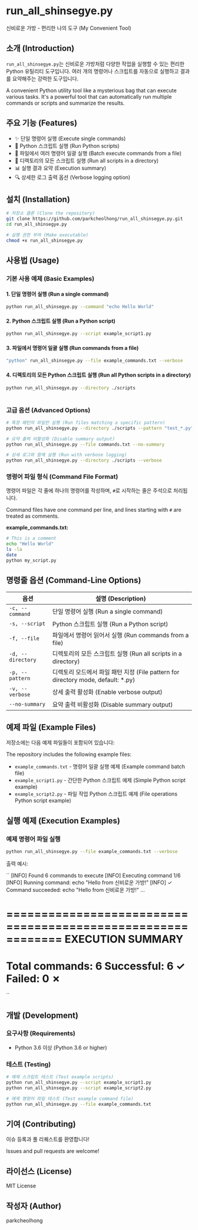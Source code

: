 # run_all_shinsegye.py

신비로운 가방 - 편리한 나의 도구 (My Convenient Tool)

## 소개 (Introduction)

`run_all_shinsegye.py`는 신비로운 가방처럼 다양한 작업을 실행할 수 있는 편리한 Python 유틸리티 도구입니다.
여러 개의 명령어나 스크립트를 자동으로 실행하고 결과를 요약해주는 강력한 도구입니다.

A convenient Python utility tool like a mysterious bag that can execute various tasks.
It's a powerful tool that can automatically run multiple commands or scripts and summarize the results.

## 주요 기능 (Features)

- ✨ 단일 명령어 실행 (Execute single commands)
- 🐍 Python 스크립트 실행 (Run Python scripts)
- 📄 파일에서 여러 명령어 일괄 실행 (Batch execute commands from a file)
- 📁 디렉토리의 모든 스크립트 실행 (Run all scripts in a directory)
- 📊 실행 결과 요약 (Execution summary)
- 🔍 상세한 로그 출력 옵션 (Verbose logging option)

## 설치 (Installation)

```bash
# 저장소 클론 (Clone the repository)
git clone https://github.com/parkcheolhong/run_all_shinsegye.py.git
cd run_all_shinsegye.py

# 실행 권한 부여 (Make executable)
chmod +x run_all_shinsegye.py
```

## 사용법 (Usage)

### 기본 사용 예제 (Basic Examples)

#### 1. 단일 명령어 실행 (Run a single command)

```bash
python run_all_shinsegye.py --command "echo Hello World"
```

#### 2. Python 스크립트 실행 (Run a Python script)

```bash
python run_all_shinsegye.py --script example_script1.py
```

#### 3. 파일에서 명령어 일괄 실행 (Run commands from a file)

```bash
"python" run_all_shinsegye.py --file example_commands.txt --verbose
```

#### 4. 디렉토리의 모든 Python 스크립트 실행 (Run all Python scripts in a directory)

```bash
python run_all_shinsegye.py --directory ./scripts
```

#

### 고급 옵션 (Advanced Options)

```bash
# 특정 패턴의 파일만 실행 (Run files matching a specific pattern)
python run_all_shinsegye.py --directory ./scripts --pattern "test_*.py"

# 요약 출력 비활성화 (Disable summary output)
python run_all_shinsegye.py --file commands.txt --no-summary

# 상세 로그와 함께 실행 (Run with verbose logging)
python run_all_shinsegye.py --directory ./scripts --verbose
```

### 명령어 파일 형식 (Command File Format)

명령어 파일은 각 줄에 하나의 명령어를 작성하며, `#`로 시작하는 줄은 주석으로 처리됩니다.

Command files have one command per line, and lines starting with `#` are treated as comments.

**example_commands.txt:**

```bash
# This is a comment
echo "Hello World"
ls -la
date
python my_script.py
```

## 명령줄 옵션 (Command-Line Options)

| 옵션 | 설명 (Description) |
|------|-------------------|
| `-c, --command` | 단일 명령어 실행 (Run a single command) |
| `-s, --script` | Python 스크립트 실행 (Run a Python script) |
| `-f, --file` | 파일에서 명령어 읽어서 실행 (Run commands from a file) |
| `-d, --directory` | 디렉토리의 모든 스크립트 실행 (Run all scripts in a directory) |
| `-p, --pattern` | 디렉토리 모드에서 파일 패턴 지정 (File pattern for directory mode, default: *.py) |
| `-v, --verbose` | 상세 출력 활성화 (Enable verbose output) |
| `--no-summary` | 요약 출력 비활성화 (Disable summary output) |

## 예제 파일 (Example Files)

저장소에는 다음 예제 파일들이 포함되어 있습니다:

The repository includes the following example files:

- `example_commands.txt` - 명령어 일괄 실행 예제 (Example command batch file)
- `example_script1.py` - 간단한 Python 스크립트 예제 (Simple Python script example)
- `example_script2.py` - 파일 작업 Python 스크립트 예제 (File operations Python script example)

## 실행 예제 (Execution Examples)

### 예제 명령어 파일 실행

```bash
python run_all_shinsegye.py --file example_commands.txt --verbose
```

출력 예시:

``
[INFO] Found 6 commands to execute
[INFO] Executing command 1/6
[INFO] Running command: echo "Hello from 신비로운 가방!"
[INFO] ✓ Command succeeded: echo "Hello from 신비로운 가방!"
...

============================================================
EXECUTION SUMMARY
============================================================

Total commands: 6
Successful: 6 ✓
Failed: 0 ✗
============================================================

``

## 개발 (Development)

### 요구사항 (Requirements)

- Python 3.6 이상 (Python 3.6 or higher)

### 테스트 (Testing)

```bash
# 예제 스크립트 테스트 (Test example scripts)
python run_all_shinsegye.py --script example_script1.py
python run_all_shinsegye.py --script example_script2.py

# 예제 명령어 파일 테스트 (Test example command file)
python run_all_shinsegye.py --file example_commands.txt
```

## 기여 (Contributing)

이슈 등록과 풀 리퀘스트를 환영합니다!

Issues and pull requests are welcome!

## 라이선스 (License)

MIT License

## 작성자 (Author)

parkcheolhong
